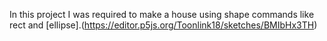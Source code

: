 In this project I was required to make a house using shape commands like rect and [ellipse].(https://editor.p5js.org/Toonlink18/sketches/BMIbHx3TH)
